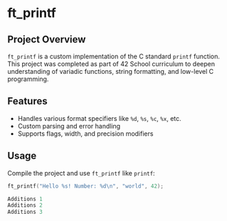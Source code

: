 # ft_printf

## Project Overview
`ft_printf` is a custom implementation of the C standard `printf` function. This project was completed as part of 42 School curriculum to deepen understanding of variadic functions, string formatting, and low-level C programming.

## Features
- Handles various format specifiers like `%d`, `%s`, `%c`, `%x`, etc.
- Custom parsing and error handling
- Supports flags, width, and precision modifiers

## Usage
Compile the project and use `ft_printf` like `printf`:
```c
ft_printf("Hello %s! Number: %d\n", "world", 42);

Additions 1
Additions 2
Additions 3

